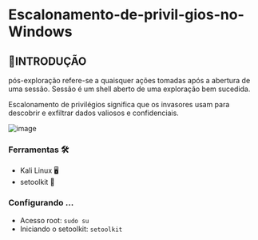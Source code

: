 # Escalonamento-de-privil-gios-no-Windows

## :beginner:INTRODUÇÃO
 pós-exploração refere-se a quaisquer ações tomadas após a abertura de uma sessão. Sessão é um shell aberto de uma exploração bem sucedida.

 Escalonamento de privilégios significa que os invasores usam para descobrir e exfiltrar dados valiosos e confidenciais.

 ![image](https://github.com/user-attachments/assets/9c1c13f6-f1b0-4d17-9dd9-544cd9ae6d8c)



### Ferramentas  :hammer_and_wrench:

- Kali Linux :desktop_computer:
- setoolkit :space_invader:

### Configurando ...

- Acesso root: ``` sudo su ```
- Iniciando o setoolkit: ``` setoolkit ```

<img src=" " width="400"/>
